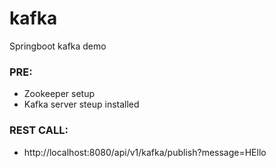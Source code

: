 # kafka
Springboot kafka demo

### PRE:
- Zookeeper setup
- Kafka server steup installed


### REST CALL:
- http://localhost:8080/api/v1/kafka/publish?message=HEllo
